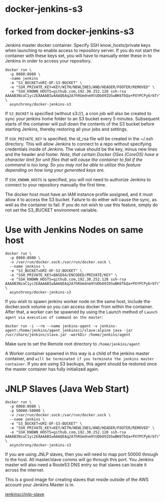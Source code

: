 # docker-jenkins-s3
# forked from docker-jenkins-s3

Jenkins master docker container. Specify SSH know_hosts/private keys when launching to enable access to repository server. If you do not start the container with these keys set, you will have to manually enter these in to Jenkins in order to access your repository.

```
docker run \
  -p 8080:8080 \
  -name jenkins
  -e "S3_BUCKET=URI-OF-S3-BUCKET" \
  -e "SSH_PRIVATE_KEY=KEY/WITH/NEWLINES/AND/HEADER/FOOTER/REMOVED" \
  -e "SSH_KNOWN_HOSTS=github.com,192.30.252.128 ssh-rsa AAAAB3NzaC1yc2EAAAABIwAAAQEAq2A7hRGmdnm9tUDbO9IDSwBK6TbQa+PXYPCPy6rbTrTtw7PHkccKrpp0yVhp5HdEIcKr6pLlVDBfOLX9QUsyCOV0wzfjIJNlGEYsdlLJizHhbn2mUjvSAHQqZETYP81eFzLQNnPHt4EVVUh7VfDESU84KezmD5QlWpXLmvU31/yMf+Se8xhHTvKSCZIFImWwoG6mbUoWf9nzpIoaSjB+weqqUUmpaaasXVal72J+UX2B+2RPW3RcT0eOzQgqlJL3RKrTJvdsjE3JEAvGq3lGHSZXy28G3skua2SmVi/w4yCE6gbODqnTWlg7+wC604ydGXA8VJiS5ap43JXiUFFAaQ==" \
  asynchrony/docker-jenkins-s3
```

If `S3_BUCKET` is specified (without s3://), a cron job will also be created to sync your jenkins home folder to an S3 bucket every 5 minutes. Subsequent starts of the container will pull down the contents of the S3 bucket before starting Jenkins, thereby restoring all your jobs and settings. 

If `SSH_PRIVATE_KEY` is specified, the id_rsa file will be created in the ~/.ssh directory. This will allow Jenkins to connect to a repo without specifying credentials inside of Jenkins. The value should be the key, minus new lines and the header and footer. *Note, that certain Docker OSes (CoreOS) have a character limit for unit files that will cause the container to fail if the command is too long. So you may not be able to utilize this feature depending on how long your generated keys are.*

If `SSH_KNOWN_HOSTS` is specified, you will not need to authorize Jenkins to connect to your repository manually the first time.

The docker host must have an IAM instance profile assigned, and it must allow it to access the S3 bucket. Failure to do either will cause the sync, as well as the container to fail. If you do not wish to use this feature, simply do not set the S3_BUCKET environment variable.


# Use with Jenkins Nodes on same host

```
docker run \
  -p 8080:8080 \
  -v /var/run/docker.sock:/var/run/docker.sock \
  --name jenkins \
  -e "S3_BUCKET=URI-OF-S3-BUCKET" \
  -e "SSH_PRIVATE_KEY=BASE64/ENCODED/PRIVATE/KEY" \
  -e "SSH_KNOWN_HOSTS=github.com,192.30.252.128 ssh-rsa AAAAB3NzaC1yc2EAAAABIwAAAQEAq2A7hRGmdnm9tUDbO9IDSwBK6TbQa+PXYPCPy6rbTrTtw7PHkccKrpp0yVhp5HdEIcKr6pLlVDBfOLX9QUsyCOV0wzfjIJNlGEYsdlLJizHhbn2mUjvSAHQqZETYP81eFzLQNnPHt4EVVUh7VfDESU84KezmD5QlWpXLmvU31/yMf+Se8xhHTvKSCZIFImWwoG6mbUoWf9nzpIoaSjB+weqqUUmpaaasXVal72J+UX2B+2RPW3RcT0eOzQgqlJL3RKrTJvdsjE3JEAvGq3lGHSZXy28G3skua2SmVi/w4yCE6gbODqnTWlg7+wC604ydGXA8VJiS5ap43JXiUFFAaQ==" \
  asynchrony/docker-jenkins-s3
```

If you wish to spawn jenkins worker node on the same host, include the docker.sock volume so you can access docker from within the container.
After that, a worker can be spawned by using the Launch method of `Launch agent via execution of command on the master`:
```
docker run -i --rm --name jenkins-agent -v jenkins-agent:/home/jenkins/agent jenkinsci/slave:alpine java -jar /usr/share/jenkins/slave.jar -workDir /home/jenkins/agent
```
Make sure to set the Remote root directory to `/home/jenkins/agent`

A Worker container spawned in this way is a child of the jenkins master container, and `will be terminated if you terminate the jenkins master container`. If you are using S3 backups, this agent should be restored once the master container has fully initialized again.


# JNLP Slaves (Java Web Start)

```
docker run \
  -p 8080:8080 \
  -p 50000:50000 \
  -v /var/run/docker.sock:/var/run/docker.sock \
  --name jenkins \
  -e "S3_BUCKET=URI-OF-S3-BUCKET" \
  -e "SSH_PRIVATE_KEY=KEY/WITH/NEWLINES/AND/HEADER/FOOTER/REMOVED" \
  -e "SSH_KNOWN_HOSTS=github.com,192.30.252.128 ssh-rsa AAAAB3NzaC1yc2EAAAABIwAAAQEAq2A7hRGmdnm9tUDbO9IDSwBK6TbQa+PXYPCPy6rbTrTtw7PHkccKrpp0yVhp5HdEIcKr6pLlVDBfOLX9QUsyCOV0wzfjIJNlGEYsdlLJizHhbn2mUjvSAHQqZETYP81eFzLQNnPHt4EVVUh7VfDESU84KezmD5QlWpXLmvU31/yMf+Se8xhHTvKSCZIFImWwoG6mbUoWf9nzpIoaSjB+weqqUUmpaaasXVal72J+UX2B+2RPW3RcT0eOzQgqlJL3RKrTJvdsjE3JEAvGq3lGHSZXy28G3skua2SmVi/w4yCE6gbODqnTWlg7+wC604ydGXA8VJiS5ap43JXiUFFAaQ==" \
  asynchrony/docker-jenkins-s3
```

If you are using JNLP slaves, then you will need to map port 50000 through to the host. All master/slave comms will go through this port. You Jenkins master will also need a Route53 DNS entry so that slaves can locate it across the internet.

This is a good image for creating slaves that reside outside of the AWS account your Jenkins Master is in.

[jenkinsci/jnlp-slave](https://hub.docker.com/r/jenkinsci/jnlp-slave/)



